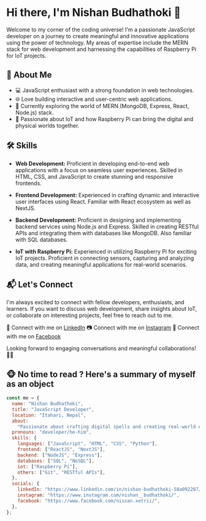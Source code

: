 # Hi there, I'm Nishan Budhathoki 👋

Welcome to my corner of the coding universe! I'm a passionate JavaScript developer on a journey to create meaningful and innovative applications using the power of technology. My areas of expertise include the MERN stack for web development and harnessing the capabilities of Raspberry Pi for IoT projects.

## 🚀 About Me

- 💻 JavaScript enthusiast with a strong foundation in web technologies.
- 🌐 Love building interactive and user-centric web applications.
- 🌱 Currently exploring the world of MERN (MongoDB, Express, React, Node.js) stack.
- 🤖 Passionate about IoT and how Raspberry Pi can bring the digital and physical worlds together.

## 🛠️ Skills

- **Web Development:** Proficient in developing end-to-end web applications with a focus on seamless user experiences. Skilled in HTML, CSS, and JavaScript to create stunning and responsive frontends.

- **Frontend Development:** Experienced in crafting dynamic and interactive user interfaces using React. Familiar with React ecosystem as well as NextJS.

- **Backend Development:** Proficient in designing and implementing backend services using Node.js and Express. Skilled in creating RESTful APIs and integrating them with databases like MongoDB. Also familiar with SQL databases.

- **IoT with Raspberry Pi:** Experienced in utilizing Raspberry Pi for exciting IoT projects. Proficient in connecting sensors, capturing and analyzing data, and creating meaningful applications for real-world scenarios.

## 📬 Let's Connect

I'm always excited to connect with fellow developers, enthusiasts, and learners. If you want to discuss web development, share insights about IoT, or collaborate on interesting projects, feel free to reach out to me.

🔗 Connect with me on [LinkedIn](https://www.linkedin.com/in/nishan-budhathoki-58a092287/)
📷 Connect with me on [Instagram](https://www.instagram.com/nishan__budhathoki/)
📘 Connect with me on [Facebook](https://www.facebook.com/nissan.xetrii/)

Looking forward to engaging conversations and meaningful collaborations! 👩‍💻

## 🐵 No time to read ? Here's a summary of myself as an object

```javascript
const me = {
  name: "Nishan Budhathoki",
  title: "JavaScript Developer",
  location: "Itahari, Nepal",
  about:
    "Passionate about crafting digital spells and creating real-world enchantments.",
  pronouns: "developer/he-him",
  skills: {
    languages: ["JavaScript", "HTML", "CSS", "Python"],
    frontend: ["ReactJS", "NextJS"],
    backend: ["NodeJS", "Express"],
    databases: ["SQL", "NoSQL"],
    iot: ["Raspberry Pi"],
    others: ["Git", "RESTful APIs"],
  },
  socials: {
    linkedIn: "https://www.linkedin.com/in/nishan-budhathoki-58a092287/",
    instagram: "https://www.instagram.com/nishan__budhathoki/",
    facebook: "https://www.facebook.com/nissan.xetrii/",
  },
};
```
